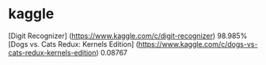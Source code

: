 # kaggle
[Digit Recognizer] (https://www.kaggle.com/c/digit-recognizer) 98.985%  
[Dogs vs. Cats Redux: Kernels Edition] (https://www.kaggle.com/c/dogs-vs-cats-redux-kernels-edition) 0.08767  
